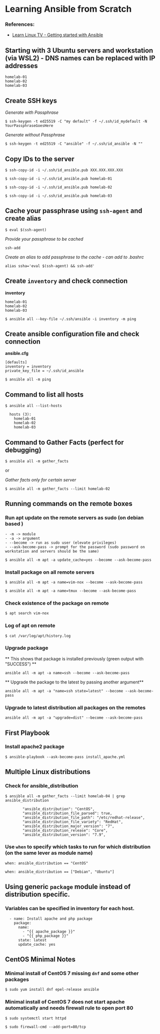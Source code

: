 # Learning Ansible from Scratch

### **References:**
- [Learn Linux TV - Getting started with Ansible](https://www.youtube.com/playlist?list=PLT98CRl2KxKEUHie1m24-wkyHpEsa4Y70)


## Starting with 3 Ubuntu servers and workstation (via  WSL2) - DNS names can be replaced with IP addresses
```
homelab-01
homelab-02
homelab-03
```


## Create SSH keys
*Generate with Passphrase*

`$ ssh-keygen -t ed25519 -C "my default" -f ~/.ssh/id_mydefault -N YourPassphraseGoesHere`

*Generate without Passphrase*

`$ ssh-keygen -t ed25519 -C "ansible" -f ~/.ssh/id_ansible -N ""`


## Copy IDs to the server

`$ ssh-copy-id -i ~/.ssh/id_ansible.pub XXX.XXX.XXX.XXX`

`$ ssh-copy-id -i ~/.ssh/id_ansible.pub homelab-01`

`$ ssh-copy-id -i ~/.ssh/id_ansible.pub homelab-02`

`$ ssh-copy-id -i ~/.ssh/id_ansible.pub homelab-03`

## Cache your passphrase using `ssh-agent` and create alias

`$ eval $(ssh-agent)`

*Provide your passphrase to be cached*

`ssh-add`

*Create an alias to add passphrase to the cache - can add to .bashrc*

`alias ssha='eval $(ssh-agent) && ssh-add'`

## Create `inventory` and check connection
**inventory**
```
homelab-01
homelab-02
homelab-03
```

`$ ansible all --key-file ~/.ssh/ansible -i inventory -m ping`

## Create ansible configuration file and check connection
**ansible.cfg**
```
[defaults]
inventory = inventory
private_key_file = ~/.ssh/id_ansible
```

`$ ansible all -m ping`

## Command to list all hosts
`$ ansible all --list-hosts`

```
  hosts (3):
    homelab-01
    homelab-02
    homelab-03
```

## Command to Gather Facts (perfect for debugging)

`$ ansible all -m gather_facts`

or

*Gather facts only for certain server*

`$ ansible all -m gather_facts --limit homelab-02`


## Running commands on the remote boxes

### Run apt update on the remote servers as sudo (on debian based )
```
- -m -> module
- -a -> argument
- --become -> run as sudo user (elevate privileges)
- --ask-become-pass -> prompt for the password (sudo password on workstation and servers should be the same)
```

`$ ansible all -m apt -a update_cache=yes --become --ask-become-pass`

### Install package on all remote servers

`$ ansible all -m apt -a name=vim-nox --become --ask-become-pass`

`$ ansible all -m apt -a name=tmux --become --ask-become-pass`

### Check existence of the package on remote

`$ apt search vim-nox`

### Log of apt on remote

`$ cat /var/log/apt/history.log`

### Upgrade package

** This shows that package is installed previously (green output with "SUCCESS") **

`ansible all -m apt -a name=ssh --become --ask-become-pass`

** Upgrade the package to the latest by passing another argument**

`ansible all -m apt -a "name=ssh state=latest" --become --ask-become-pass`


### Upgrade to latest distribution all packages on the remotes

`ansible all -m apt -a "upgrade=dist" --become --ask-become-pass`


## First Playbook

### Install apache2 package

`$ ansible-playbook --ask-become-pass install_apache.yml`

## Multiple Linux distributions

### Check for ansible_distribution

`$ ansible all -m gather_facts --limit homelab-04 | grep ansible_distribution`

```
        "ansible_distribution": "CentOS",
        "ansible_distribution_file_parsed": true,
        "ansible_distribution_file_path": "/etc/redhat-release",
        "ansible_distribution_file_variety": "RedHat",
        "ansible_distribution_major_version": "7",
        "ansible_distribution_release": "Core",
        "ansible_distribution_version": "7.9",
```

### Use `when` to specify which tasks to run for which distribution (on the same lever as module name)

```
when: ansible_distribution == "CentOS"
```

```
when: ansible_distribution == ["Debian", "Ubuntu"]
```

## Using generic `package` module instead of distribution specific.
### Variables can be specified in inventory for each host.

```
  - name: Install apache and php package
    package:
      name:
        - "{{ apache_package }}"
        - "{{ php_package }}"
      state: latest
      update_cache: yes
```


## CentOS Minimal Notes

### Minimal install of CentOS 7 missing `dnf` and some other packages

`$ sudo yum install dnf epel-release ansible`

### Minimal install of CentOS 7 does not start apache automatically and needs firewall rule to open port 80

`$ sudo systemctl start httpd`

`$ sudo firewall-cmd --add-port=80/tcp`